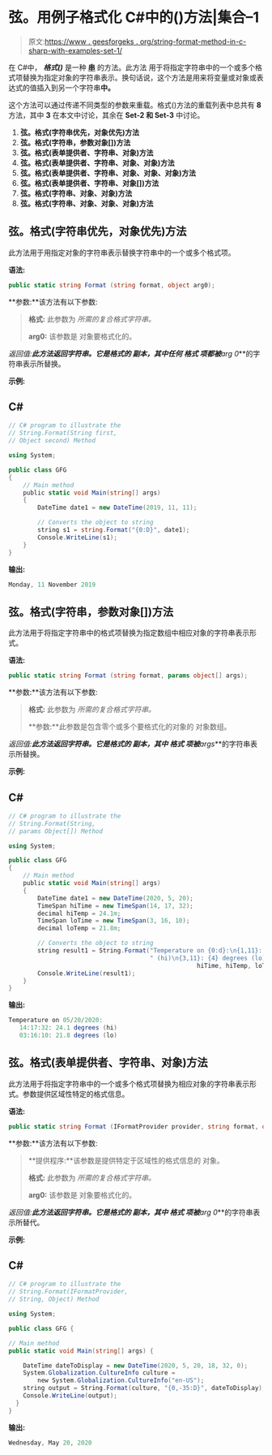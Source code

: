 # 弦。用例子格式化 C#中的()方法|集合–1

> 原文:[https://www . geesforgeks . org/string-format-method-in-c-sharp-with-examples-set-1/](https://www.geeksforgeeks.org/string-format-method-in-c-sharp-with-examples-set-1/)

在 C#中， ***格式()*** 是一种 [**串**](https://www.geeksforgeeks.org/c-string/) 的方法。此方法 用于将指定字符串中的一个或多个格式项替换为指定对象的字符串表示。换句话说，这个方法是用来将变量或对象或表达式的值插入到另一个字符串**中。**

这个方法可以通过传递不同类型的参数来重载。格式()方法的重载列表中总共有 **8** 方法，其中 **3** 在本文中讨论，其余在 **Set-2 和 Set-3** 中讨论。

1.  **弦。格式(字符串优先，对象优先)方法**
2.  **弦。格式(字符串，参数对象[])方法**
3.  **弦。格式(表单提供者、字符串、对象)方法**
4.  **弦。格式(表单提供者、字符串、对象、对象)方法**
5.  **弦。格式(表单提供者、字符串、对象、对象、对象)方法**
6.  **弦。格式(表单提供者、字符串、对象[])方法**
7.  **弦。格式(字符串、对象、对象)方法**
8.  **弦。格式(字符串、对象、对象、对象)方法**

## **弦。格式(字符串优先，对象优先)方法**

此方法用于用指定对象的字符串表示替换字符串中的一个或多个格式项。

**语法:**

```cs
public static string Format (string format, object arg0);

```

**参数:**该方法有以下参数:

> **格式:** 此参数为 *所需的复合格式字符串。*
> 
> **arg0:** 该参数是 对象要格式化的。

**返回值:**此方法返回字符串。它是格式的 副本，其中任何 ***格式*** 项都被***arg 0***的字符串表示所替换。

**示例:**

## C#

```cs
// C# program to illustrate the 
// String.Format(String first, 
// Object second) Method

using System;   

public class GFG    
{    
    // Main method 
    public static void Main(string[] args)    
    {   
        DateTime date1 = new DateTime(2019, 11, 11);

        // Converts the object to string
        string s1 = string.Format("{0:D}", date1);  
        Console.WriteLine(s1);  
    }    
}
```

**输出:**

```cs
Monday, 11 November 2019

```

## **弦。格式(字符串，参数对象[])方法**

此方法用于将指定字符串中的格式项替换为指定数组中相应对象的字符串表示形式。

**语法:**

```cs
public static string Format (string format, params object[] args);

```

**参数:**该方法有以下参数:

> **格式:** 此参数为 *所需的复合格式字符串。*
> 
> **参数:**此参数是包含零个或多个要格式化的对象的 对象数组。

**返回值:**此方法返回字符串。它是格式的 副本，其中 ***格式*** 项被***args***的字符串表示所替换。

**示例:**

## C#

```cs
// C# program to illustrate the 
// String.Format(String, 
// params Object[]) Method

using System;   

public class GFG    
{    
    // Main method 
    public static void Main(string[] args)    
    {   
        DateTime date1 = new DateTime(2020, 5, 20);
        TimeSpan hiTime = new TimeSpan(14, 17, 32);
        decimal hiTemp = 24.1m; 
        TimeSpan loTime = new TimeSpan(3, 16, 10);
        decimal loTemp = 21.8m; 

        // Converts the object to string
        string result1 = String.Format("Temperature on {0:d}:\n{1,11}: {2} degrees"+
                                       " (hi)\n{3,11}: {4} degrees (lo)", date1, 
                                                    hiTime, hiTemp, loTime, loTemp);
        Console.WriteLine(result1); 
    }    
}
```

**输出:**

```cs
Temperature on 05/20/2020:
   14:17:32: 24.1 degrees (hi)
   03:16:10: 21.8 degrees (lo)

```

## **弦。格式(表单提供者、字符串、对象)方法**

此方法用于将指定字符串中的一个或多个格式项替换为相应对象的字符串表示形式。参数提供区域性特定的格式信息。

**语法:**

```cs
public static string Format (IFormatProvider provider, string format, object arg0);

```

**参数:**该方法有以下参数:

> **提供程序:**该参数是提供特定于区域性的格式信息的 对象。
> 
> **格式:** 此参数为 *所需的复合格式字符串。*
> 
> **arg0:** 该参数是 对象要格式化的。

**返回值:**此方法返回字符串。它是格式的 副本，其中 ***格式*** 项被***arg 0***的字符串表示所替代。

**示例:**

## C#

```cs
// C# program to illustrate the
// String.Format(IFormatProvider, 
// String, Object) Method

using System;

public class GFG {

// Main method
public static void Main(string[] args) {

    DateTime dateToDisplay = new DateTime(2020, 5, 20, 18, 32, 0);
    System.Globalization.CultureInfo culture =
        new System.Globalization.CultureInfo("en-US");
    string output = String.Format(culture, "{0,-35:D}", dateToDisplay);
    Console.WriteLine(output);
  }
}
```

**输出:**

```cs
Wednesday, May 20, 2020 

```